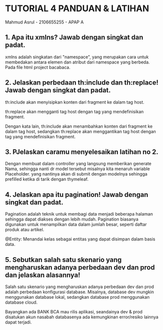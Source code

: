 # TUTORIAL 4 PANDUAN & LATIHAN

Mahmud Asrul - 2106655255 - APAP A

## 1. Apa itu xmlns? Jawab dengan singkat dan padat.

xmlns adalah singkatan dari "namespace", yang merupakan cara untuk membedakan antara elemen dan atribut dari namespace yang berbeda. Pada file html project bacabaca.

## 2. Jelaskan perbedaan th:include dan th:replace! Jawab dengan singkat dan padat.

th:include akan menyisipkan konten dari fragment ke dalam tag host.

th:replace akan mengganti tag host dengan tag yang mendefinisikan fragment.

Dengan kata lain, th:include akan menambahkan konten dari fragment ke dalam tag host, sedangkan th:replace akan menggantikan tag host dengan tag yang mendefinisikan fragment.

## 3. PJelaskan caramu menyelesaikan latihan no 2.

Dengan membuat dalam controller yang langsung memberikan generate Nama, sehingga nanti dr model tersebut misalnya kita menaruh variable Placeholder. yang nantinya akan di submit dengan modelnya sehingga prefilled ketika di tarik dengan thymeleaf.

## 4. Jelaskan apa itu pagination! Jawab dengan singkat dan padat. 

Pagination adalah teknik untuk membagi data menjadi beberapa halaman sehingga dapat diakses dengan lebih mudah. Pagination biasanya digunakan untuk menampilkan data dalam jumlah besar, seperti daftar produk atau artikel.

@Entity: Menandai kelas sebagai entitas yang dapat disimpan dalam basis data.

## 5. Sebutkan salah satu skenario yang mengharuskan adanya perbedaan dev dan prod dan jelaskan alasannya!

Salah satu skenario yang mengharuskan adanya perbedaan dev dan prod adalah perbedaan konfigurasi database. Misalnya, database dev mungkin menggunakan database lokal, sedangkan database prod menggunakan database cloud.

Bayangkan ada BANK BCA mau rilis aplikasi, seandainya dev & prod disatukan akun nasabah databasenya ada kemungkinan error/resiko lainnya dapat terjadi.
